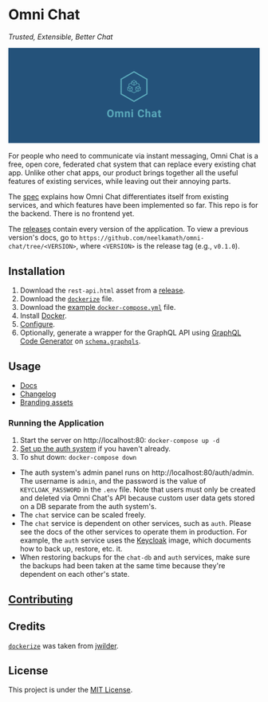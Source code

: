 # Omni Chat

_Trusted, Extensible, Better Chat_

![Cover](branding/facebook_cover_photo_2.png)

For people who need to communicate via instant messaging, Omni Chat is a free, open core, federated chat system that can replace every existing chat app. Unlike other chat apps, our product brings together all the useful features of existing services, while leaving out their annoying parts.

The [spec](docs/spec.md) explains how Omni Chat differentiates itself from existing services, and which features have been implemented so far. This repo is for the backend. There is no frontend yet.

The [releases](https://github.com/neelkamath/omni-chat/releases) contain every version of the application. To view a previous version's docs, go to `https://github.com/neelkamath/omni-chat/tree/<VERSION>`, where `<VERSION>` is the release tag (e.g., `v0.1.0`).

## Installation

1. Download the `rest-api.html` asset from a [release](https://github.com/neelkamath/omni-chat/releases).
1. Download the [`dockerize`](docker/dockerize) file.
1. Download the [example `docker-compose.yml`](docs/docker-compose.yml) file.
1. Install [Docker](https://docs.docker.com/get-docker/).
1. [Configure](docs/config.md).
1. Optionally, generate a wrapper for the GraphQL API using [GraphQL Code Generator](https://graphql-code-generator.com/) on [`schema.graphqls`](src/main/resources/schema.graphqls).

## Usage

- [Docs](docs/api.md)
- [Changelog](docs/CHANGELOG.md)
- [Branding assets](branding)

### Running the Application

1. Start the server on http://localhost:80: `docker-compose up -d`
1. [Set up the auth system](docs/auth_setup.md) if you haven't already.
1. To shut down: `docker-compose down`

- The auth system's admin panel runs on http://localhost:80/auth/admin. The username is `admin`, and the password is the value of `KEYCLOAK_PASSWORD` in the `.env` file. Note that users must only be created and deleted via Omni Chat's API because custom user data gets stored on a DB separate from the auth system's.
- The `chat` service can be scaled freely.
- The `chat` service is dependent on other services, such as `auth`. Please see the docs of the other services to operate them in production. For example, the `auth` service uses the [Keycloak](https://hub.docker.com/r/jboss/keycloak) image, which documents how to back up, restore, etc. it.
- When restoring backups for the `chat-db` and `auth` services, make sure the backups had been taken at the same time because they're dependent on each other's state.

## [Contributing](docs/CONTRIBUTING.md)

## Credits

[`dockerize`](docker/dockerize) was taken from [jwilder](https://github.com/jwilder/dockerize).

## License

This project is under the [MIT License](LICENSE).
